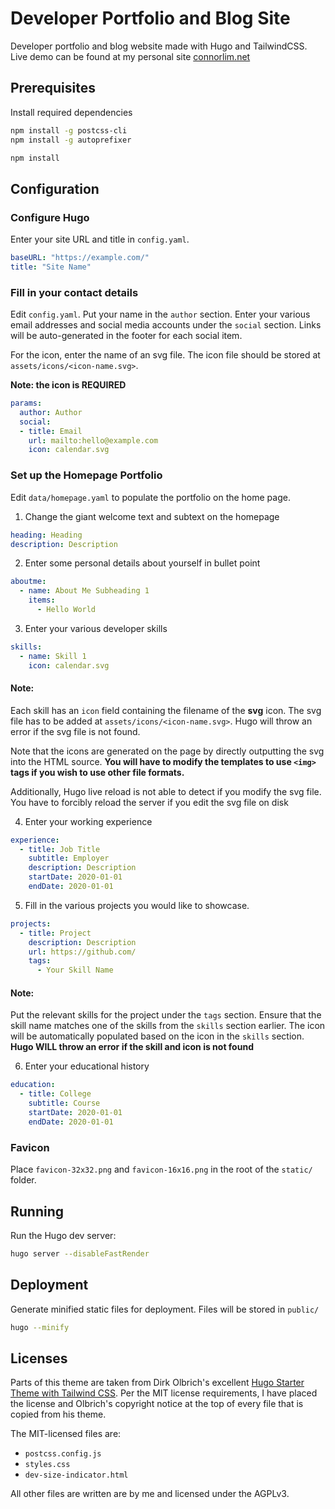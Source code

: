 # Developer Portfolio and Blog Site
Developer portfolio and blog website made with Hugo and TailwindCSS. Live demo can be found at my personal site [connorlim.net](https://connorlim.net/)

## Prerequisites
Install required dependencies
```bash
npm install -g postcss-cli
npm install -g autoprefixer

npm install
```

## Configuration

### Configure Hugo
Enter your site URL and title in `config.yaml`.

```yaml
baseURL: "https://example.com/"
title: "Site Name"
```

### Fill in your contact details
Edit `config.yaml`. Put your name in the `author` section. Enter your various email addresses and social media accounts under the `social` section. Links will be auto-generated in the footer for each social item.

For the icon, enter the name of an svg file. The icon file should be stored at `assets/icons/<icon-name.svg>`.

**Note: the icon is REQUIRED**

```yaml
params:
  author: Author
  social:
  - title: Email
    url: mailto:hello@example.com
    icon: calendar.svg
```

### Set up the Homepage Portfolio
Edit `data/homepage.yaml` to populate the portfolio on the home page.

1. Change the giant welcome text and subtext on the homepage
```yaml
heading: Heading
description: Description
```

2. Enter some personal details about yourself in bullet point
```yaml
aboutme:
  - name: About Me Subheading 1
    items:
      - Hello World
```

3. Enter your various developer skills
```yaml
skills:
  - name: Skill 1
    icon: calendar.svg
```
#### Note:
Each skill has an `icon` field containing the filename of the **svg** icon. The svg file has to be added at `assets/icons/<icon-name.svg>`. Hugo will throw an error if the svg file is not found.

Note that the icons are generated on the page by directly outputting the svg into the HTML source. **You will have to modify the templates to use `<img>` tags if you wish to use other file formats.**

Additionally, Hugo live reload is not able to detect if you modify the svg file. You have to forcibly reload the server if you edit the svg file on disk

4. Enter your working experience
```yaml
experience:
  - title: Job Title
    subtitle: Employer
    description: Description
    startDate: 2020-01-01
    endDate: 2020-01-01
```

5. Fill in the various projects you would like to showcase. 
```yaml
projects:
  - title: Project
    description: Description
    url: https://github.com/
    tags: 
      - Your Skill Name
```
#### Note:
Put the relevant skills for the project under the `tags` section. Ensure that the skill name matches one of the skills from the `skills` section earlier. The icon will be automatically populated based on the icon in the `skills` section. **Hugo WILL throw an error if the skill and icon is not found**

6. Enter your educational history
```yaml
education:
  - title: College
    subtitle: Course
    startDate: 2020-01-01
    endDate: 2020-01-01
```

### Favicon
Place `favicon-32x32.png` and `favicon-16x16.png` in the root of the `static/` folder.


## Running
Run the Hugo dev server:
```bash
hugo server --disableFastRender
```

## Deployment
Generate minified static files for deployment. Files will be stored in `public/`
```bash
hugo --minify
```

## Licenses
Parts of this theme are taken from Dirk Olbrich's excellent [Hugo Starter Theme with Tailwind CSS](https://github.com/dirkolbrich/hugo-theme-tailwindcss-starter). Per the MIT license requirements, I have placed the license and Olbrich's copyright notice at the top of every file that is copied from his theme.

The MIT-licensed files are:
- `postcss.config.js`
- `styles.css`
- `dev-size-indicator.html`

All other files are written are by me and licensed under the AGPLv3.